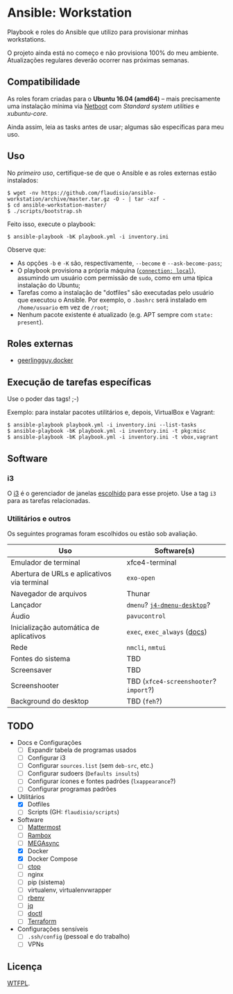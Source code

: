 # Ansible: Workstation

Playbook e roles do Ansible que utilizo para provisionar minhas workstations.

O projeto ainda está no começo e não provisiona 100% do meu ambiente. Atualizações
regulares deverão ocorrer nas próximas semanas.

## Compatibilidade

As roles foram criadas para o **Ubuntu 16.04 (amd64)** – mais precisamente uma
instalação mínima via [Netboot][netboot] com _Standard system utilities_ e _xubuntu-core_.

Ainda assim, leia as tasks antes de usar; algumas são específicas para meu uso.

[netboot]: http://cdimage.ubuntu.com/netboot/xenial/

## Uso

No _primeiro uso_, certifique-se de que o Ansible e as roles externas estão instalados:

```console
$ wget -nv https://github.com/flaudisio/ansible-workstation/archive/master.tar.gz -O - | tar -xzf -
$ cd ansible-workstation-master/
$ ./scripts/bootstrap.sh
```

Feito isso, execute o playbook:

```console
$ ansible-playbook -bK playbook.yml -i inventory.ini
```

Observe que:

- As opções `-b` e `-K` são, respectivamente, `--become` e `--ask-become-pass`;
- O playbook provisiona a própria máquina ([`connection: local`](playbook.yml)),
  assumindo um usuário com permissão de `sudo`, como em uma típica instalação do
  Ubuntu;
- Tarefas como a instalação de "dotfiles" são executadas pelo usuário que executou
  o Ansible. Por exemplo, o `.bashrc` será instalado em `/home/usuario` em vez de
  `/root`;
- Nenhum pacote existente é atualizado (e.g. APT sempre com `state: present`).

## Roles externas

- [geerlingguy.docker](https://github.com/geerlingguy/ansible-role-docker)

## Execução de tarefas específicas

Use o poder das tags! ;-)

Exemplo: para instalar pacotes utilitários e, depois, VirtualBox e Vagrant:

```console
$ ansible-playbook playbook.yml -i inventory.ini --list-tasks
$ ansible-playbook -bK playbook.yml -i inventory.ini -t pkg:misc
$ ansible-playbook -bK playbook.yml -i inventory.ini -t vbox,vagrant
```

## Software

### i3

O [i3][i3-wm] é o gerenciador de janelas [escolhido](roles/i3/tasks/main.yml)
para esse projeto. Use a tag `i3` para as tarefas relacionadas.

[i3-wm]: https://i3wm.org/

### Utilitários e outros

Os seguintes programas foram escolhidos ou estão sob avaliação.

| Uso | Software(s) |
|-----|-------------|
| Emulador de terminal | xfce4-terminal
| Abertura de URLs e aplicativos via terminal | `exo-open` |
| Navegador de arquivos | Thunar |
| Lançador | `dmenu`? [`j4-dmenu-desktop`][j4]? |
| Áudio | `pavucontrol` |
| Inicialização automática de aplicativos | `exec`, `exec_always` ([docs][exec-docs]) |
| Rede | `nmcli`, `nmtui` |
| Fontes do sistema | TBD |
| Screensaver | TBD |
| Screenshooter | TBD (`xfce4-screenshooter`? `import`?) |
| Background do desktop | TBD (`feh`?) |

[j4]: https://github.com/enkore/j4-dmenu-desktop
[exec-docs]: https://i3wm.org/docs/userguide.html#exec

## TODO

- Docs e Configurações
  - [ ] Expandir tabela de programas usados
  - [ ] Configurar i3
  - [ ] Configurar `sources.list` (sem `deb-src`, etc.)
  - [ ] Configurar sudoers (`Defaults insults`)
  - [ ] Configurar ícones e fontes padrões (`lxappearance`?)
  - [ ] Configurar programas padrões

- Utilitários
  - [x] Dotfiles
  - [ ] Scripts (GH: `flaudisio/scripts`)

- Software
  - [ ] [Mattermost](https://docs.mattermost.com/install/desktop.html#ubuntu-and-debian-based-systems)
  - [ ] [Rambox](http://rambox.pro/#download)
  - [ ] [MEGAsync](https://mega.nz/sync)
  - [x] Docker
  - [x] Docker Compose
  - [ ] [ctop](https://github.com/bcicen/ctop/releases)
  - [ ] nginx
  - [ ] pip (sistema)
  - [ ] virtualenv, virtualenvwrapper
  - [ ] [rbenv](https://github.com/rbenv/rbenv#installation)
  - [ ] [jq](https://github.com/stedolan/jq/releases)
  - [ ] [doctl](https://github.com/digitalocean/doctl/releases)
  - [ ] [Terraform](https://www.terraform.io/downloads.html)

- Configurações sensíveis
  - [ ] `.ssh/config` (pessoal e do trabalho)
  - [ ] VPNs

## Licença

[WTFPL](http://www.wtfpl.net/txt/copying/).
